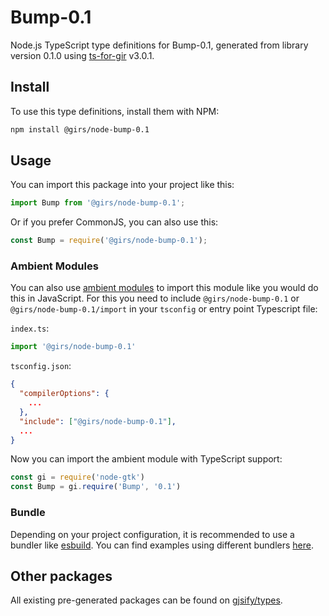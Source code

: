 
# Bump-0.1

Node.js TypeScript type definitions for Bump-0.1, generated from library version 0.1.0 using [ts-for-gir](https://github.com/gjsify/ts-for-gir) v3.0.1.


## Install

To use this type definitions, install them with NPM:
```bash
npm install @girs/node-bump-0.1
```

## Usage

You can import this package into your project like this:
```ts
import Bump from '@girs/node-bump-0.1';
```

Or if you prefer CommonJS, you can also use this:
```ts
const Bump = require('@girs/node-bump-0.1');
```

### Ambient Modules

You can also use [ambient modules](https://github.com/gjsify/ts-for-gir/tree/main/packages/cli#ambient-modules) to import this module like you would do this in JavaScript.
For this you need to include `@girs/node-bump-0.1` or `@girs/node-bump-0.1/import` in your `tsconfig` or entry point Typescript file:

`index.ts`:
```ts
import '@girs/node-bump-0.1'
```

`tsconfig.json`:
```json
{
  "compilerOptions": {
    ...
  },
  "include": ["@girs/node-bump-0.1"],
  ...
}
```

Now you can import the ambient module with TypeScript support: 

```ts
const gi = require('node-gtk')
const Bump = gi.require('Bump', '0.1')
```


### Bundle

Depending on your project configuration, it is recommended to use a bundler like [esbuild](https://esbuild.github.io/). You can find examples using different bundlers [here](https://github.com/gjsify/ts-for-gir/tree/main/examples).

## Other packages

All existing pre-generated packages can be found on [gjsify/types](https://github.com/gjsify/types).

